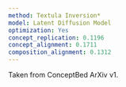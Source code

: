 ```yaml
---
method: Textula Inversion*
model: Latent Diffusion Model
optimization: Yes
concept_replication: 0.1196
concept_alignment: 0.1711
composition_alignment: 0.1312
---
```


Taken from ConceptBed ArXiv v1.